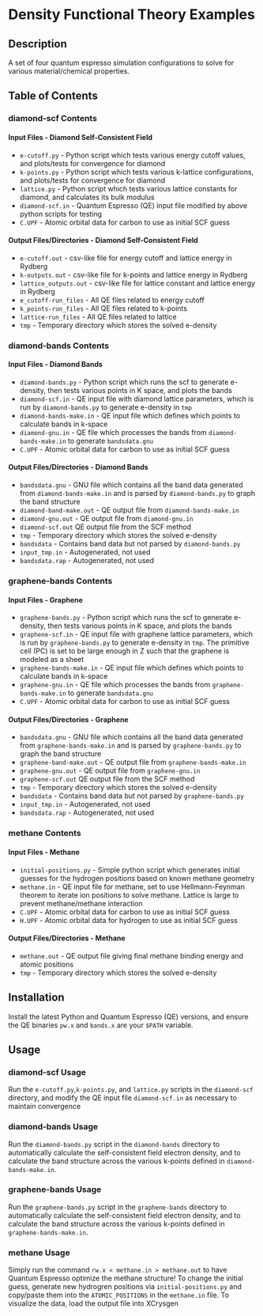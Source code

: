 # Density Functional Theory Examples

## Description

A set of four quantum espresso simulation configurations to solve for various material/chemical properties.

## Table of Contents

### diamond-scf Contents

#### Input Files - Diamond Self-Consistent Field

* `e-cutoff.py` - Python script which tests various energy cutoff values, and plots/tests for convergence for diamond
* `k-points.py` - Python script which tests various k-lattice configurations, and plots/tests for convergence for diamond
* `lattice.py` - Python script which tests various lattice constants for diamond, and calculates its bulk modulus
* `diamond-scf.in` - Quantum Espresso (QE) input file modified by above python scripts for testing
* `C.UPF` - Atomic orbital data for carbon to use as initial SCF guess

#### Output Files/Directories - Diamond Self-Consistent Field

* `e-cutoff.out` - csv-like file for energy cutoff and lattice energy in Rydberg
* `k-outputs.out` - csv-like file for k-points and lattice energy in Rydberg
* `lattice_outputs.out` - csv-like file for lattice constant and lattice energy in Rydberg
* `e_cutoff-run_files` - All QE files related to energy cutoff
* `k_points-run_files` - All QE files related to k-points
* `lattice-run_files` - All QE files related to lattice
* `tmp` - Temporary directory which stores the solved e-density

### diamond-bands Contents

#### Input Files - Diamond Bands

* `diamond-bands.py` - Python script which runs the scf to generate e-density, then tests various points in K space, and plots the bands
* `diamond-scf.in` - QE input file with diamond lattice parameters, which is run by `diamond-bands.py` to generate e-density  in `tmp`
* `diamond-bands-make.in` - QE input file which defines which points to calculate bands in k-space
* `diamond-gnu.in` - QE file which processes the bands from `diamond-bands-make.in` to generate `bandsdata.gnu`
* `C.UPF` - Atomic orbital data for carbon to use as initial SCF guess

#### Output Files/Directories - Diamond Bands

* `bandsdata.gnu` - GNU file which contains all the band data generated from `diamond-bands-make.in` and is parsed by `diamond-bands.py` to graph the band structure
* `diamond-band-make.out` - QE output file from `diamond-bands-make.in`
* `diamond-gnu.out` - QE output file from `diamond-gnu.in`
* `diamond-scf.out` QE output file from the SCF method
* `tmp` - Temporary directory which stores the solved e-density
* `bandsdata` - Contains band data but not parsed by `diamond-bands.py`
* `input_tmp.in` - Autogenerated, not used
* `bandsdata.rap` - Autogenerated, not used

### graphene-bands Contents

#### Input Files - Graphene

* `graphene-bands.py` - Python script which runs the scf to generate e-density, then tests various points in K space, and plots the bands
* `graphene-scf.in` - QE input file with graphene lattice parameters, which is run by `graphene-bands.py` to generate e-density  in `tmp`. The primitive cell (PC) is set to be large enough in Z such that the graphene is modeled as a sheet
* `graphene-bands-make.in` - QE input file which defines which points to calculate bands in k-space
* `graphene-gnu.in` - QE file which processes the bands from `graphene-bands-make.in` to generate `bandsdata.gnu`
* `C.UPF` - Atomic orbital data for carbon to use as initial SCF guess

#### Output Files/Directories - Graphene

* `bandsdata.gnu` - GNU file which contains all the band data generated from `graphene-bands-make.in` and is parsed by `graphene-bands.py` to graph the band structure
* `graphene-band-make.out` - QE output file from `graphene-bands-make.in`
* `graphene-gnu.out` - QE output file from `graphene-gnu.in`
* `graphene-scf.out` QE output file from the SCF method
* `tmp` - Temporary directory which stores the solved e-density
* `bandsdata` - Contains band data but not parsed by `graphene-bands.py`
* `input_tmp.in` - Autogenerated, not used
* `bandsdata.rap` - Autogenerated, not used

### methane Contents

#### Input Files - Methane

* `initial-positions.py` - Simple python script which generates initial guesses for the hydrogen positions based on known methane geometry
* `methane.in` - QE input file for methane, set to use Hellmann-Feynman theorem to iterate ion positions to solve methane. Lattice is large to prevent methane/methane interaction
* `C.UPF` - Atomic orbital data for carbon to use as initial SCF guess
* `H.UPF` - Atomic orbital data for hydrogen to use as initial SCF guess

#### Output Files/Directories - Methane

* `methane.out` - QE output file giving final methane binding energy and atomic positions
* `tmp` - Temporary directory which stores the solved e-density

## Installation

Install the latest Python and Quantum Espresso (QE) versions, and ensure the QE binaries `pw.x` and `bands.x` are your `$PATH` variable.

## Usage

### diamond-scf Usage

Run the `e-cutoff.py`,`k-points.py`, and `lattice.py` scripts in the `diamond-scf` directory, and modify the QE input file `diamond-scf.in` as necessary to maintain convergence

### diamond-bands Usage

Run the `diamond-bands.py` script in the `diamond-bands` directory to automatically calculate the self-consistent field electron density, and to calculate the band structure across the various k-points defined in `diamond-bands-make.in`.

### graphene-bands Usage

Run the `graphene-bands.py` script in the `graphene-bands` directory to automatically calculate the self-consistent field electron density, and to calculate the band structure across the various k-points defined in `graphene-bands-make.in`.

### methane Usage

Simply run the command `rw.x < methane.in > methane.out` to have Quantum Espresso optimize the methane structure! To change the initial guess, generate new hydrogren positions via `initial-positions.py` and copy/paste them into the `ATOMIC_POSITIONS` in the `methane.in` file. To visualize the data, load the output file into XCrysgen
